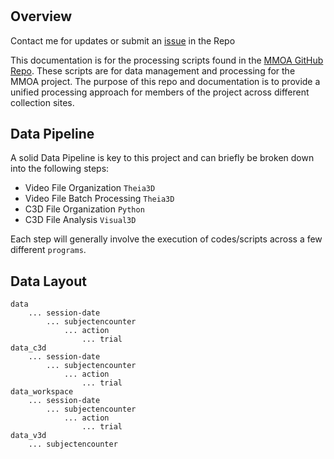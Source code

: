 # 

## Overview
Contact me for updates or submit an [issue](https://github.com/jouterleys/mmoa) in the Repo

This documentation is for the processing scripts found in the [MMOA GitHub Repo](https://github.com/jouterleys/mmoa).
These scripts are for data management and processing for the MMOA project. The purpose of this repo and documentation is to provide a unified processing approach for members of the project across different collection sites.

## Data Pipeline
A solid Data Pipeline is key to this project and can briefly be broken down into the following steps: 

* Video File Organization `Theia3D`
* Video File Batch Processing `Theia3D`
* C3D File Organization `Python`
* C3D File Analysis `Visual3D`

Each step will generally involve the execution of codes/scripts across a few different `programs`.

## Data Layout

    data
		... session-date
			... subjectencounter
				... action
					... trial
    data_c3d
		... session-date
			... subjectencounter
				... action
					... trial
	data_workspace
		... session-date
			... subjectencounter
				... action
					... trial
	data_v3d
		... subjectencounter
